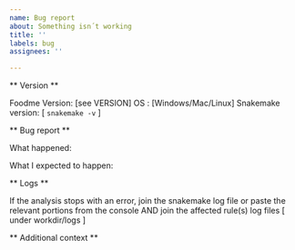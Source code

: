 ```yaml
---
name: Bug report
about: Something isn´t working
title: ''
labels: bug
assignees: ''

---
```


** Version **

Foodme Version: [see VERSION]
OS : [Windows/Mac/Linux]
Snakemake version: [  `snakemake -v` ] 

** Bug report **

What happened:

What I expected to happen:

** Logs **

If the analysis stops with an error, join the snakemake log file or paste the relevant portions from the console AND join the affected rule(s) log files [ under workdir/logs ]

** Additional context **

